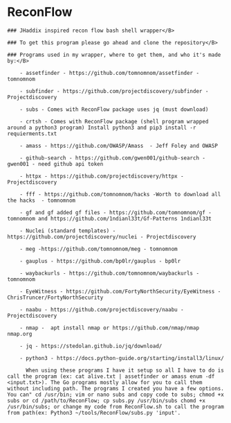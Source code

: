 # ReconFlow

    ### JHaddix inspired recon flow bash shell wrapper</B> 

    ### To get this program please go ahead and clone the repository</B>

    ### Programs used in my wrapper, where to get them, and who it's made by:</B>
        
        - assetfinder - https://github.com/tomnomnom/assetfinder - tomnomnom

        - subfinder - https://github.com/projectdiscovery/subfinder - Projectdiscovery 

        - subs - Comes with ReconFlow package uses jq (must download)

        - crtsh - Comes with ReconFlow package (shell program wrapped around a python3 program) Install python3 and pip3 install -r requierments.txt

        - amass - https://github.com/OWASP/Amass  - Jeff Foley and OWASP

        - github-search - https://github.com/gwen001/github-search - gwen001 - need github api token

        - httpx - https://github.com/projectdiscovery/httpx - Projectdiscovery

        - fff - https://github.com/tomnomnom/hacks -Worth to download all the hacks  - tomnomnom 

        - gf and gf added gf files - https://github.com/tomnomnom/gf - tomnomnom and https://github.com/1ndianl33t/Gf-Patterns 1ndianl33t

        - Nuclei (standard templates) - https://github.com/projectdiscovery/nuclei - Projectdiscovery

        - meg -https://github.com/tomnomnom/meg - tomnomnom

        - gauplus - https://github.com/bp0lr/gauplus - bp0lr

        - waybackurls - https://github.com/tomnomnom/waybackurls - tomnomnom

        - EyeWitness - https://github.com/FortyNorthSecurity/EyeWitness - ChrisTruncer/FortyNorthSecurity

        - naabu - https://github.com/projectdiscovery/naabu - Projectdiscovery

        - nmap -  apt install nmap or https://github.com/nmap/nmap nmap.org

        - jq - https://stedolan.github.io/jq/download/

        - python3 - https://docs.python-guide.org/starting/install3/linux/
    
          When using these programs I have it setup so all I have to do is call the program (ex: cat alive.txt | assetfinder or amass enum -df <input.txt>). The Go programs mostly allow for you to call them without including path. The programs I created you have a few options. You can" cd /usr/bin; vim or nano subs and copy code to subs; chmod +x subs or cd /path/to/ReconFlow; cp subs.py /usr/bin/subs chomd +x /usr/bin/subs; or change my code from ReconFlow.sh to call the program from path(ex: Python3 ~/tools/ReconFlow/subs.py 'input'.
       
  
  
  
